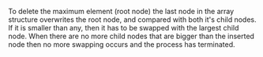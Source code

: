 To delete the maximum element (root node) the last node in the array structure overwrites the root node, and compared with both it's child nodes. If it is smaller than any, then it has to be swapped with the largest child node. When there are no more child nodes that are bigger than the inserted node then no more swapping occurs and the process has terminated.
